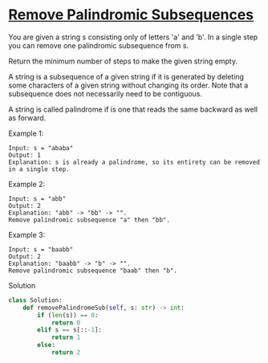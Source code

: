 # [Remove Palindromic Subsequences](https://leetcode.com/problems/remove-palindromic-subsequences/)

You are given a string s consisting only of letters 'a' and 'b'. In a single step you can remove one palindromic 
subsequence from s.

Return the minimum number of steps to make the given string empty.

A string is a subsequence of a given string if it is generated by deleting some characters of a given string without 
changing its order. Note that a subsequence does not necessarily need to be contiguous.

A string is called palindrome if is one that reads the same backward as well as forward.

Example 1:
```
Input: s = "ababa"
Output: 1
Explanation: s is already a palindrome, so its entirety can be removed in a single step.
```
Example 2:
```
Input: s = "abb"
Output: 2
Explanation: "abb" -> "bb" -> "". 
Remove palindromic subsequence "a" then "bb".
```
Example 3:
```
Input: s = "baabb"
Output: 2
Explanation: "baabb" -> "b" -> "". 
Remove palindromic subsequence "baab" then "b".
```
Solution
```python
class Solution:
    def removePalindromeSub(self, s: str) -> int:
        if (len(s)) == 0:
            return 0
        elif s == s[::-1]:
            return 1
        else:
            return 2
```